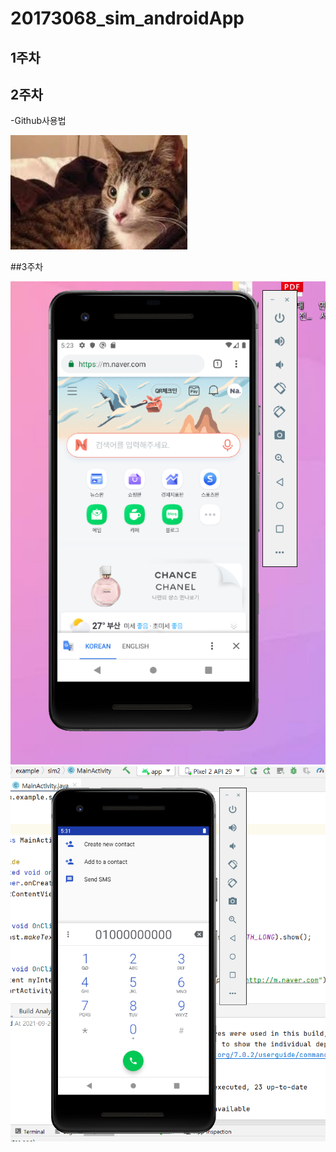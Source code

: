 # 20173068_sim_androidApp

## 1주차

## 2주차
  -Github사용법

<img width="" height="" src="./png/고양이.png"></img>

##3주차

<img width="" height="" src="./png/3주차_1번과제.png"></img>
<img width="" height="" src="./png/3주차_2번과제.png"></img>
